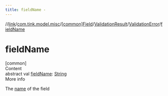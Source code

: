 ```yaml
---
title: fieldName -
---
```

//[link](../../../../index.md)/[com.tink.model.misc](../../../index.md)/[[common]Field](../../index.md)/[ValidationResult](../index.md)/[ValidationError](index.md)/[fieldName](field-name.md)



# fieldName  
[common]  
Content  
abstract val [fieldName](field-name.md): [String](https://kotlinlang.org/api/latest/jvm/stdlib/kotlin/-string/index.html)  
More info  


The [name](../../name.md) of the field

  



